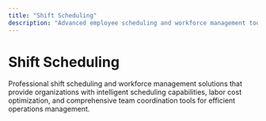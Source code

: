 ```yaml
---
title: "Shift Scheduling"
description: "Advanced employee scheduling and workforce management tools for shift planning, labor optimization, and team coordination across diverse business operations"
---
```


# Shift Scheduling

Professional shift scheduling and workforce management solutions that provide organizations with intelligent scheduling capabilities, labor cost optimization, and comprehensive team coordination tools for efficient operations management.
